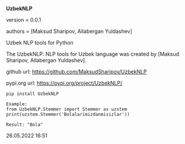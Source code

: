 **UzbekNLP**

version = 0.0.1

authors = [Maksud Sharipov, Allabergan Yuldashev]

Uzbek NLP tools for Python

The UzbekNLP: NLP tools for Uzbek language  was created by [Maksud Sharipov, Allabergan Yuldashev]. 

github url: https://github.com/MaksudSharipov/UzbekNLP

pypi.org url: https://pypi.org/project/UzbekNLP/

<code>pip install UzbekNLP</code>
```
Example:
from UzbekNLP.Stemmer import Stemmer as uzstem
print(uzstem.Stemmer('Bolalarimizdanmisizlar'))

Result: "Bola"
```
26.05.2022 16:51
